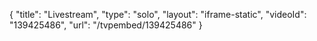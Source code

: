 {
    "title": "Livestream",
    "type": "solo",
    "layout": "iframe-static",
    "videoId": "139425486",
    "url": "\/tvpembed\/139425486"
}